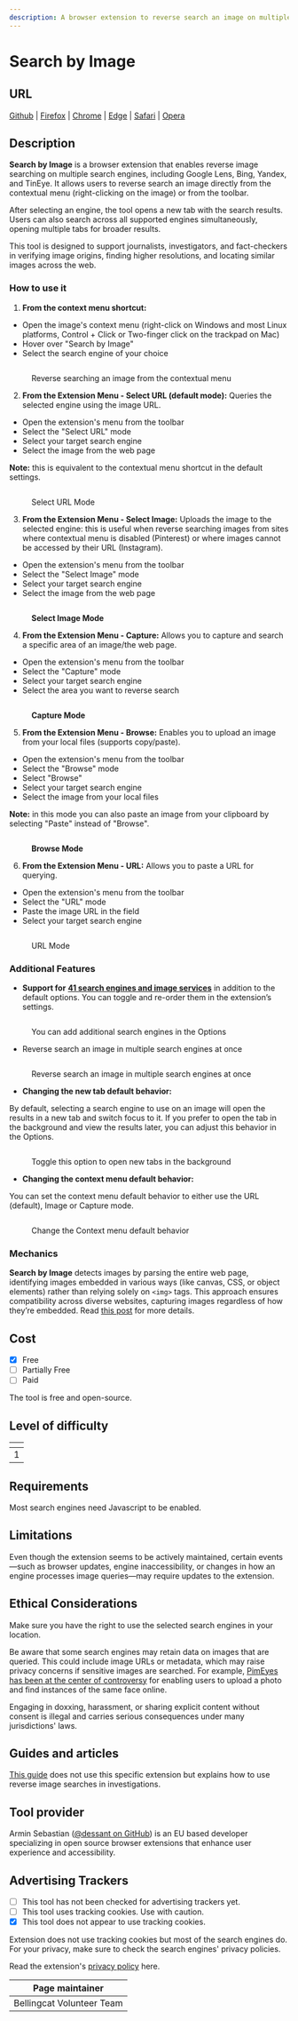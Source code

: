 ```yaml
---
description: A browser extension to reverse search an image on multiple search engines.
---
```


# Search by Image

## URL

[Github](https://github.com/dessant/search-by-image) | [Firefox](https://addons.mozilla.org/firefox/addon/search_by_image/) | [Chrome](https://chrome.google.com/webstore/detail/search-by-image/cnojnbdhbhnkbcieeekonklommdnndci) | [Edge](https://microsoftedge.microsoft.com/addons/detail/search-by-image/hckehkfhdkpmdlonmjaagiodlpjbonmc) | [Safari](https://apps.apple.com/us/app/search-by-image-for-safari/id1544552106?platform=mac) | [Opera](https://addons.opera.com/extensions/details/search-by-image/)

## Description

**Search by Image** is a browser extension that enables reverse image searching on multiple search engines, including Google Lens, Bing, Yandex, and TinEye. It allows users to reverse search an image directly from the contextual menu (right-clicking on the image) or from the toolbar.

After selecting an engine, the tool opens a new tab with the search results. Users can also search across all supported engines simultaneously, opening multiple tabs for broader results.

This tool is designed to support journalists, investigators, and fact-checkers in verifying image origins, finding higher resolutions, and locating similar images across the web.

### How to use it

1. **From the context menu shortcut:**

* Open the image's context menu (right-click on Windows and most Linux platforms, Control + Click or Two-finger click on the trackpad on Mac)
* Hover over "Search by Image"
* Select the search engine of your choice

<figure><img src=".gitbook/assets/1.webp" alt=""><figcaption><p>Reverse searching an image from the contextual menu</p></figcaption></figure>

2. **From the Extension Menu - Select URL (default mode):** Queries the selected engine using the image URL.

* Open the extension's menu from the toolbar
* Select the "Select URL" mode
* Select your target search engine
* Select the image from the web page

**Note:** this is equivalent to the contextual menu shortcut in the default settings.

<figure><img src=".gitbook/assets/2.webp" alt=""><figcaption><p>Select URL Mode</p></figcaption></figure>

3. **From the Extension Menu - Select Image:** Uploads the image to the selected engine: this is useful when reverse searching images from sites where contextual menu is disabled (Pinterest) or where images cannot be accessed by their URL (Instagram).

* Open the extension's menu from the toolbar
* Select the "Select Image" mode
* Select your target search engine
* Select the image from the web page

<figure><img src=".gitbook/assets/3.webp" alt=""><figcaption><p><strong>Select Image Mode</strong></p></figcaption></figure>

4. **From the Extension Menu - Capture:** Allows you to capture and search a specific area of an image/the web page.

* Open the extension's menu from the toolbar
* Select the "Capture" mode
* Select your target search engine
* Select the area you want to reverse search

<figure><img src=".gitbook/assets/4.webp" alt=""><figcaption><p><strong>Capture Mode</strong></p></figcaption></figure>

5. **From the Extension Menu - Browse:** Enables you to upload an image from your local files (supports copy/paste).

* Open the extension's menu from the toolbar
* Select the "Browse" mode
* Select "Browse"
* Select your target search engine
* Select the image from your local files

**Note:** in this mode you can also paste an image from your clipboard by selecting "Paste" instead of "Browse".

<figure><img src=".gitbook/assets/5.webp" alt=""><figcaption><p><strong>Browse Mode</strong></p></figcaption></figure>

6. **From the Extension Menu - URL:** Allows you to paste a URL for querying.

* Open the extension's menu from the toolbar
* Select the "URL" mode
* Paste the image URL in the field
* Select your target search engine

<figure><img src=".gitbook/assets/6.webp" alt=""><figcaption><p>URL Mode</p></figcaption></figure>

### Additional Features

* **Support for** [**41 search engines and image services**](https://github.com/dessant/search-by-image/wiki/Search-engines) in addition to the default options. You can toggle and re-order them in the extension’s settings.

<figure><img src=".gitbook/assets/9 (1).webp" alt=""><figcaption><p>You can add additional search engines in the Options</p></figcaption></figure>

* Reverse search an image in multiple search engines at once

<figure><img src=".gitbook/assets/8.webp" alt=""><figcaption><p>Reverse search an image in multiple search engines at once</p></figcaption></figure>

* **Changing the new tab default behavior:**

By default, selecting a search engine to use on an image will open the results in a new tab and switch focus to it. If you prefer to open the tab in the background and view the results later, you can adjust this behavior in the Options.

<figure><img src=".gitbook/assets/image (1).png" alt=""><figcaption><p>Toggle this option to open new tabs in the background</p></figcaption></figure>

* **Changing the context menu default behavior:**

You can set the context menu default behavior to either use the URL (default), Image or Capture mode.

<figure><img src=".gitbook/assets/image.png" alt=""><figcaption><p>Change the Context menu default behavior</p></figcaption></figure>

### Mechanics

**Search by Image** detects images by parsing the entire web page, identifying images embedded in various ways (like canvas, CSS, or object elements) rather than relying solely on `<img>` tags. This approach ensures compatibility across diverse websites, capturing images regardless of how they’re embedded. Read [this post](https://github.com/dessant/search-by-image/wiki/Why-is-the-extension-always-visible-in-the-context-menu%3F) for more details.

## Cost

* [x] Free
* [ ] Partially Free
* [ ] Paid

The tool is free and open-source.

## Level of difficulty

<table><thead><tr><th data-type="rating" data-max="5"></th></tr></thead><tbody><tr><td>1</td></tr></tbody></table>

## Requirements

Most search engines need Javascript to be enabled.

## Limitations

Even though the extension seems to be actively maintained, certain events—such as browser updates, engine inaccessibility, or changes in how an engine processes image queries—may require updates to the extension.

## Ethical Considerations

Make sure you have the right to use the selected search engines in your location.

Be aware that some search engines may retain data on images that are queried. This could include image URLs or metadata, which may raise privacy concerns if sensitive images are searched. For example, [PimEyes has been at the center of controversy](https://www.bbc.com/news/technology-63544169) for enabling users to upload a photo and find instances of the same face online.&#x20;

Engaging in doxxing, harassment, or sharing explicit content without consent is illegal and carries serious consequences under many jurisdictions' laws.

## Guides and articles

[This guide](https://www.bellingcat.com/resources/how-tos/2019/12/26/guide-to-using-reverse-image-search-for-investigations/) does not use this specific extension but explains how to use reverse image searches in investigations.

## Tool provider

Armin Sebastian ([@dessant on GitHub](https://github.com/dessant)) is an EU based developer specializing in open source browser extensions that enhance user experience and accessibility.

## Advertising Trackers

* [ ] This tool has not been checked for advertising trackers yet.
* [ ] This tool uses tracking cookies. Use with caution.
* [x] This tool does not appear to use tracking cookies.

Extension does not use tracking cookies but most of the search engines do. For your privacy, make sure to check the search engines' privacy policies.

Read the extension's [privacy policy](https://github.com/dessant/search-by-image/wiki/Privacy-policy) here.

| Page maintainer           |
| ------------------------- |
| Bellingcat Volunteer Team |
